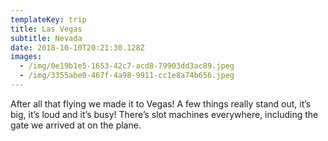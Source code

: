 ```yaml
---
templateKey: trip
title: Las Vegas
subtitle: Nevada
date: 2018-10-10T20:21:30.128Z
images:
  - /img/0e19b1e5-1653-42c7-acd8-79903dd3ac89.jpeg
  - /img/3355abe0-467f-4a98-9911-cc1e8a74b656.jpeg
---
```

After all that flying we made it to Vegas! A few things really stand out, it’s big, it’s loud and it’s busy! There’s slot machines everywhere, including the gate we arrived at on the plane.
